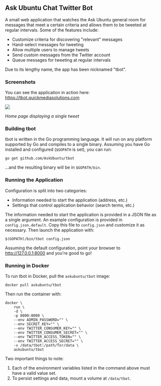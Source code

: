 ## Ask Ubuntu Chat Twitter Bot

A small web application that watches the Ask Ubuntu general room for messages that meet a certain criteria and allows them to be tweeted at regular intervals. Some of the features include:

- Customize criteria for discovering "relevant" messages
- Hand-select messages for tweeting
- Allow multiple users to manage tweets
- Send custom messages from the Twitter account
- Queue messages for tweeting at regular intervals

Due to its lengthy name, the app has been nicknamed "tbot".

### Screenshots

You can see the application in action here:
https://tbot.quickmediasolutions.com

![](http://i.stack.imgur.com/sdCmW.png)

*Home page displaying a single tweet*

### Building tbot

tbot is written in the Go programming language. It will run on any platform supported by Go and compiles to a single binary. Assuming you have Go installed and configured (`$GOPATH` is set), you can run:

    go get github.com/AskUbuntu/tbot

...and the resulting binary will be in `$GOPATH/bin`.

### Running the Application

Configuration is split into two categories:

- Information needed to start the application (address, etc.)
- Settings that control application behavior (search terms, etc.)

The information needed to start the application is provided in a JSON file as a single argument. An example configuration is provided in `config.json.default`. Copy this file to `config.json` and customize it as necessary. Then launch the application with:

    $(GOPATH)/bin/tbot config.json

Assuming the default configuration, point your browser to http://127.0.0.1:8000 and you're good to go!

### Running in Docker

To run tbot in Docker, pull the `askubuntu/tbot` image:

    docker pull askubuntu/tbot

Then run the container with:

    docker \
        run \
        -d \
        -p 8000:8000 \
        --env ADMIN_PASSWORD="" \
        --env SECRET_KEY="" \
        --env TWITTER_CONSUMER_KEY="" \
        --env TWITTER_CONSUMER_SECRET="" \
        --env TWITTER_ACCESS_TOKEN="" \
        --env TWITTER_ACCESS_SECRET="" \
        -v /data/tbot:/path/for/data \
        askubuntu/tbot

Two important things to note:

1. Each of the environment variables listed in the command above must have a valid value set.
2. To persist settings and data, mount a volume at `/data/tbot`.
